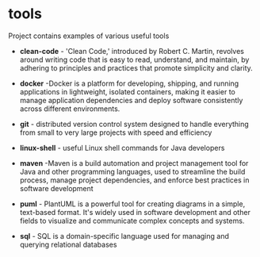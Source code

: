 # tools

Project contains examples of various useful tools

- **clean-code** - 'Clean Code,' introduced by Robert C. Martin, revolves around writing
  code that is easy to read, understand, and maintain, by adhering to principles and practices that promote simplicity
  and clarity.


- **docker** -Docker is a platform for developing, shipping, and running applications in lightweight, isolated
  containers, making it easier to manage application dependencies and deploy software consistently across different
  environments.


- **git** - distributed version control system designed to handle everything from small to very
  large projects with speed and efficiency


- **linux-shell** - useful Linux shell commands for Java developers


- **maven** -Maven is a build automation and project management tool for Java and other programming languages, used to
  streamline the build process, manage project dependencies, and enforce best practices in software development


- **puml** - PlantUML is a powerful tool for creating diagrams in a simple, text-based format. It's widely used in
  software development and other fields to visualize and communicate complex concepts and systems.


- **sql** - SQL is a domain-specific language used for managing and querying relational databases